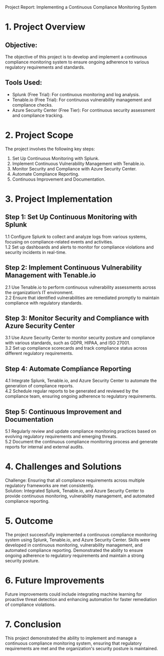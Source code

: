 Project Report: Implementing a Continuous Compliance Monitoring System

# 1. Project Overview
 
## Objective:
 
The objective of this project is to develop and implement a continuous compliance monitoring system to ensure ongoing adherence to various regulatory requirements and standards.
 
## Tools Used:
 
- Splunk (Free Trial): For continuous monitoring and log analysis.  
 - Tenable.io (Free Trial): For continuous vulnerability management and compliance checks.  
 - Azure Security Center (Free Tier): For continuous security assessment and compliance tracking.
 
# 2. Project Scope
 
The project involves the following key steps:  
 1. Set Up Continuous Monitoring with Splunk.  
 2. Implement Continuous Vulnerability Management with Tenable.io.  
 3. Monitor Security and Compliance with Azure Security Center.  
 4. Automate Compliance Reporting.  
 5. Continuous Improvement and Documentation.
 
# 3. Project Implementation
 
## Step 1: Set Up Continuous Monitoring with Splunk
 
1.1 Configure Splunk to collect and analyze logs from various systems, focusing on compliance-related events and activities.  
 1.2 Set up dashboards and alerts to monitor for compliance violations and security incidents in real-time.
 
## Step 2: Implement Continuous Vulnerability Management with Tenable.io
 
2.1 Use Tenable.io to perform continuous vulnerability assessments across the organization’s IT environment.  
 2.2 Ensure that identified vulnerabilities are remediated promptly to maintain compliance with regulatory standards.
 
## Step 3: Monitor Security and Compliance with Azure Security Center
 
3.1 Use Azure Security Center to monitor security posture and compliance with various standards, such as GDPR, HIPAA, and ISO 27001.  
 3.2 Set up compliance scorecards and track compliance status across different regulatory requirements.
 
## Step 4: Automate Compliance Reporting
 
4.1 Integrate Splunk, Tenable.io, and Azure Security Center to automate the generation of compliance reports.  
 4.2 Schedule regular reports to be generated and reviewed by the compliance team, ensuring ongoing adherence to regulatory requirements.
 
## Step 5: Continuous Improvement and Documentation
 
5.1 Regularly review and update compliance monitoring practices based on evolving regulatory requirements and emerging threats.  
 5.2 Document the continuous compliance monitoring process and generate reports for internal and external audits.
 
# 4. Challenges and Solutions
 
Challenge: Ensuring that all compliance requirements across multiple regulatory frameworks are met consistently.  
 Solution: Integrated Splunk, Tenable.io, and Azure Security Center to provide continuous monitoring, vulnerability management, and automated compliance reporting.
 
# 5. Outcome
 
The project successfully implemented a continuous compliance monitoring system using Splunk, Tenable.io, and Azure Security Center. Skills were developed in continuous monitoring, vulnerability management, and automated compliance reporting. Demonstrated the ability to ensure ongoing adherence to regulatory requirements and maintain a strong security posture.
 
# 6. Future Improvements
 
Future improvements could include integrating machine learning for proactive threat detection and enhancing automation for faster remediation of compliance violations.
 
# 7. Conclusion
 
This project demonstrated the ability to implement and manage a continuous compliance monitoring system, ensuring that regulatory requirements are met and the organization's security posture is maintained.